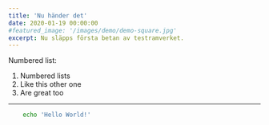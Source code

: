 ```yaml
---
title: 'Nu händer det'
date: 2020-01-19 00:00:00
#featured_image: '/images/demo/demo-square.jpg'
excerpt: Nu släpps första betan av testramverket.
---
```




Numbered list:
1. Numbered lists
2. Like this other one
3. Are great too

---

```bash
	echo 'Hello World!'
```
